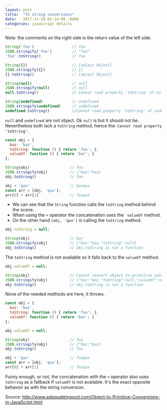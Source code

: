 ```yaml
---
layout: post
title:  "To string conversions"
date:   2017-11-29 02:14:00 -0400
categories: javascript details
---
```

Note: the comments on the right side is the return value of the left side.
```js
String('foo')                 // foo
JSON.stringify('foo')         // "foo"
'foo'.toString()              // foo
```

```js
String({})                    // [object Object]
JSON.stringify({})            // {}
{}.toString()                 // [object Object]
```

```js
String(null)                  // null
JSON.stringify(null)          // null
null.toString()               // Cannot read property 'toString' of null
```

```js
String(undefined)             // undefined
JSON.stringify(undefined)     // undefined
undefined.toString()          //Cannot read property 'toString' of undefined
```
`null` and `undefined` are not object. Ok `null` is but it should not be. Nevertheless both lack a `toString` method, hence the: `Cannot read property 'toString'`.

```js
const obj = {
  baz: 'baz',
  toString: function () { return 'foo'; },
  valueOf: function () { return 'bar'; }
};

String(obj)                  // foo
JSON.stringify(obj)          // {"baz:"baz}
obj.toString()               // foo

obj + 'qux'                  // barqux
const arr = [obj, 'qux'];
arr[0] + arr[1]              // fooqux
```
- We can see that the `String` function calls the `toString` method behind the scene.
- When using the `+` operator the concatenation uses the ` valueOf` method.
- On the other hand `[obj, 'qux']` is calling the `toString` method.

```js
obj.toString = null;

String(obj)                  // bar
JSON.stringify(obj)          // {"baz:"baz,"toString":null}
obj.toString()               // obj.toString is not a function
```
The `toString` method is not available so it falls back to the `valueOf` method.

```js
obj.valueOf = null;

String(obj)                  // Cannot convert object to primitive value
JSON.stringify(obj)          // {"baz:"baz,"toString":null,"valueOf":null}
obj.toString()               // obj.toString is not a function
```
None of the needed methods are here, it throws.

```js
const obj = {
  baz: 'baz',
  toString: function () { return 'foo'; },
  valueOf: function () { return 'bar'; }
};

obj.valueOf = null;

String(obj)                  // foo
JSON.stringify(obj)          // {"baz:"baz}
obj.toString()               // foo

obj + 'qux'                  // fooqux
const arr = [obj, 'qux'];
arr[0] + arr[1]              // fooqux
```
Funny enough, or not, the concatenation with the `+` operator also uses `toString` as a fallback if `valueOf` is not available.
It's the exact opposite behavior as with the string conversion.

Source: http://www.adequatelygood.com/Object-to-Primitive-Conversions-in-JavaScript.html
